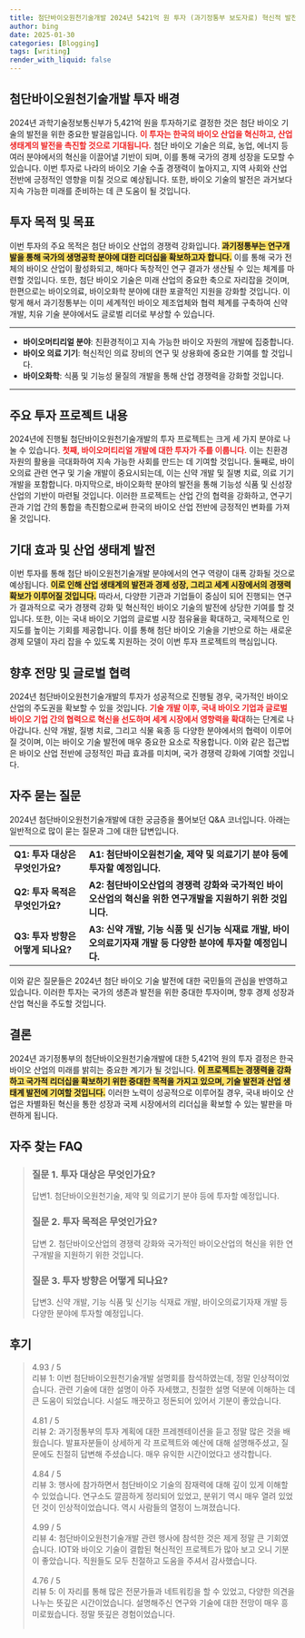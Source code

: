 ```yaml
---
title: 첨단바이오원천기술개발 2024년 5421억 원 투자 (과기정통부 보도자료) 혁신적 발전
author: bing
date: 2025-01-30
categories: [Blogging]
tags: [writing]
render_with_liquid: false
---
```



<h2 id='첨단바이오원천기술개발 투자 배경'>첨단바이오원천기술개발 투자 배경</h2>

<p>2024년 과학기술정보통신부가 5,421억 원을 투자하기로 결정한 것은 첨단 바이오 기술의 발전을 위한 중요한 발걸음입니다. <b><span style="color: #ee2323;">이 투자는 한국의 바이오 산업을 혁신하고, 산업 생태계의 발전을 촉진할 것으로 기대됩니다.</span></b> 첨단 바이오 기술은 의료, 농업, 에너지 등 여러 분야에서의 혁신을 이끌어낼 기반이 되며, 이를 통해 국가의 경제 성장을 도모할 수 있습니다. 이번 투자로 나라의 바이오 기술 수출 경쟁력이 높아지고, 지역 사회와 산업 전반에 긍정적인 영향을 미칠 것으로 예상됩니다. 또한, 바이오 기술의 발전은 과거보다 지속 가능한 미래를 준비하는 데 큰 도움이 될 것입니다.</p>

<h2 id='투자 목적 및 목표'>투자 목적 및 목표</h2>

<p>이번 투자의 주요 목적은 첨단 바이오 산업의 경쟁력 강화입니다. <b><span style="background-color: #ffe066;">과기정통부는 연구개발을 통해 국가의 생명공학 분야에 대한 리더십을 확보하고자 합니다.</span></b> 이를 통해 국가 전체의 바이오 산업이 활성화되고, 해마다 독창적인 연구 결과가 생산될 수 있는 체계를 마련할 것입니다. 또한, 첨단 바이오 기술은 미래 산업의 중요한 축으로 자리잡을 것이며, 한편으로는 바이오의료, 바이오화학 분야에 대한 포괄적인 지원을 강화할 것입니다. 이렇게 해서 과기정통부는 이미 세계적인 바이오 제조업체와 협력 체계를 구축하여 신약 개발, 치유 기술 분야에서도 글로벌 리더로 부상할 수 있습니다.</p>

<hr />

<ul>
    <li><b>바이오머티리얼 분야</b>: 친환경적이고 지속 가능한 바이오 자원의 개발에 집중합니다.</li>
    <li><b>바이오 의료 기기</b>: 혁신적인 의료 장비의 연구 및 상용화에 중요한 기여를 할 것입니다.</li>
    <li><b>바이오화학</b>: 식품 및 기능성 물질의 개발을 통해 산업 경쟁력을 강화할 것입니다.</li>
</ul>

<hr />

<h2 id='주요 투자 프로젝트 내용'>주요 투자 프로젝트 내용</h2>

<p>2024년에 진행될 첨단바이오원천기술개발의 투자 프로젝트는 크게 세 가지 분야로 나눌 수 있습니다. <b><span style="color: #ee2323;">첫째, 바이오머티리얼 개발에 대한 투자가 주를 이룹니다.</span></b> 이는 친환경 자원의 활용을 극대화하여 지속 가능한 사회를 만드는 데 기여할 것입니다. 둘째로, 바이오의료 관련 연구 및 기술 개발이 중요시되는데, 이는 신약 개발 및 질병 치료, 의료 기기 개발을 포함합니다. 마지막으로, 바이오화학 분야의 발전을 통해 기능성 식품 및 신성장 산업의 기반이 마련될 것입니다. 이러한 프로젝트는 산업 간의 협력을 강화하고, 연구기관과 기업 간의 통합을 촉진함으로써 한국의 바이오 산업 전반에 긍정적인 변화를 가져올 것입니다.</p>

<h2 id='기대 효과 및 산업 생태계 발전'>기대 효과 및 산업 생태계 발전</h2>

<p>이번 투자를 통해 첨단 바이오원천기술개발 분야에서의 연구 역량이 대폭 강화될 것으로 예상됩니다. <b><span style="background-color: #ffe066;">이로 인해 산업 생태계의 발전과 경제 성장, 그리고 세계 시장에서의 경쟁력 확보가 이루어질 것입니다.</span></b> 따라서, 다양한 기관과 기업들이 중심이 되어 진행되는 연구가 결과적으로 국가 경쟁력 강화 및 혁신적인 바이오 기술의 발전에 상당한 기여를 할 것입니다. 또한, 이는 국내 바이오 기업의 글로벌 시장 점유율을 확대하고, 국제적으로 인지도를 높이는 기회를 제공합니다. 이를 통해 첨단 바이오 기술을 기반으로 하는 새로운 경제 모델이 자리 잡을 수 있도록 지원하는 것이 이번 투자 프로젝트의 핵심입니다.</p>

<h2 id='향후 전망 및 글로벌 협력'>향후 전망 및 글로벌 협력</h2>

<p>2024년 첨단바이오원천기술개발의 투자가 성공적으로 진행될 경우, 국가적인 바이오 산업의 주도권을 확보할 수 있을 것입니다. <b><span style="color: #ee2323;">기술 개발 이후, 국내 바이오 기업과 글로벌 바이오 기업 간의 협력으로 혁신을 선도하며 세계 시장에서 영향력을 확대</span></b>하는 단계로 나아갑니다. 신약 개발, 질병 치료, 그리고 식물 육종 등 다양한 분야에서의 협력이 이루어질 것이며, 이는 바이오 기술 발전에 매우 중요한 요소로 작용합니다. 이와 같은 접근법은 바이오 산업 전반에 긍정적인 파급 효과를 미치며, 국가 경쟁력 강화에 기여할 것입니다.</p>

<h2 id='자주 묻는 질문'>자주 묻는 질문</h2>

<p>2024년 첨단바이오원천기술개발에 대한 궁금증을 풀어보던 Q&A 코너입니다. 아래는 일반적으로 많이 묻는 질문과 그에 대한 답변입니다.</p>

<table>
    <tr>
        <td><b>Q1: 투자 대상은 무엇인가요?</b></td>
        <td><b>A1: 첨단바이오원천기술, 제약 및 의료기기 분야 등에 투자할 예정입니다.</b></td>
    </tr>
    <tr>
        <td><b>Q2: 투자 목적은 무엇인가요?</b></td>
        <td><b>A2: 첨단바이오산업의 경쟁력 강화와 국가적인 바이오산업의 혁신을 위한 연구개발을 지원하기 위한 것입니다.</b></td>
    </tr>
    <tr>
        <td><b>Q3: 투자 방향은 어떻게 되나요?</b></td>
        <td><b>A3: 신약 개발, 기능 식품 및 신기능 식재료 개발, 바이오의료기자재 개발 등 다양한 분야에 투자할 예정입니다.</b></td>
    </tr>
</table>

<p>이와 같은 질문들은 2024년 첨단 바이오 기술 발전에 대한 국민들의 관심을 반영하고 있습니다. 이러한 투자는 국가의 생존과 발전을 위한 중대한 투자이며, 향후 경제 성장과 산업 혁신을 주도할 것입니다.</p>

<h2 id='결론'>결론</h2>

<p>2024년 과기정통부의 첨단바이오원천기술개발에 대한 5,421억 원의 투자 결정은 한국 바이오 산업의 미래를 밝히는 중요한 계기가 될 것입니다. <b><span style="background-color: #ffe066;">이 프로젝트는 경쟁력을 강화하고 국가적 리더십을 확보하기 위한 중대한 목적을 가지고 있으며, 기술 발전과 산업 생태계 발전에 기여할 것입니다.</span></b> 이러한 노력이 성공적으로 이루어질 경우, 국내 바이오 산업은 차별화된 혁신을 통한 성장과 국제 시장에서의 리더십을 확보할 수 있는 발판을 마련하게 됩니다.</p>


<h2 id='자주_찾는_FAQ'>자주 찾는 FAQ</h2>
<div itemscope="" itemtype="https://schema.org/FAQPage"> 
<blockquote> 
<div itemscope="" itemprop="mainEntity" itemtype="https://schema.org/Question"> 
<h3 itemprop="name">질문 1. 투자 대상은 무엇인가요?</h3> 
<div itemscope="" itemprop="acceptedAnswer" itemtype="https://schema.org/Answer"> 
<span itemprop="text"> 
<p>답변1. 첨단바이오원천기술, 제약 및 의료기기 분야 등에 투자할 예정입니다.</p> 
</span> 
</div> 
</div> 
<div itemscope="" itemprop="mainEntity" itemtype="https://schema.org/Question"> 
<h3 itemprop="name">질문 2. 투자 목적은 무엇인가요?</h3> 
<div itemscope="" itemprop="acceptedAnswer" itemtype="https://schema.org/Answer"> 
<span itemprop="text"> 
<p>답변 2. 첨단바이오산업의 경쟁력 강화와 국가적인 바이오산업의 혁신을 위한 연구개발을 지원하기 위한 것입니다.</p> 
</span> 
</div> 
</div> 
<div itemscope="" itemprop="mainEntity" itemtype="https://schema.org/Question"> 
<h3 itemprop="name">질문 3. 투자 방향은 어떻게 되나요?</h3> 
<div itemscope="" itemprop="acceptedAnswer" itemtype="https://schema.org/Answer"> 
<span itemprop="text"> 
<p>답변3. 신약 개발, 기능 식품 및 신기능 식재료 개발, 바이오의료기자재 개발 등 다양한 분야에 투자할 예정입니다.</p> 
</span> 
</div> 
</div> 
</blockquote> 
</div>
<h2 id='후기'>후기</h2>
<div itemscope itemtype="https://schema.org/Product">
  <blockquote>
  <div itemprop="review" itemscope itemtype="https://schema.org/Review">
      <div itemprop="reviewRating" itemscope itemtype="https://schema.org/Rating"> <span itemprop="ratingValue">4.93</span> / <span itemprop="bestRating">5</span> </div>
      <span itemprop="reviewBody">리뷰 1: 이번 첨단바이오원천기술개발 설명회를 참석하였는데, 정말 인상적이었습니다. 관련 기술에 대한 설명이 아주 자세했고, 친절한 설명 덕분에 이해하는 데 큰 도움이 되었습니다. 시설도 깨끗하고 정돈되어 있어서 기분이 좋았습니다.</span>
  </div>
  <br>
  <div itemprop="review" itemscope itemtype="https://schema.org/Review">
      <div itemprop="reviewRating" itemscope itemtype="https://schema.org/Rating"> <span itemprop="ratingValue">4.81</span> / <span itemprop="bestRating">5</span> </div>
      <span itemprop="reviewBody">리뷰 2: 과기정통부의 투자 계획에 대한 프레젠테이션을 듣고 정말 많은 것을 배웠습니다. 발표자분들이 상세하게 각 프로젝트와 예산에 대해 설명해주셨고, 질문에도 친절히 답변해 주셨습니다. 매우 유익한 시간이었다고 생각합니다.</span>
  </div>
  <br>
  <div itemprop="review" itemscope itemtype="https://schema.org/Review">
      <div itemprop="reviewRating" itemscope itemtype="https://schema.org/Rating"> <span itemprop="ratingValue">4.84</span> / <span itemprop="bestRating">5</span> </div>
      <span itemprop="reviewBody">리뷰 3: 행사에 참가하면서 첨단바이오 기술의 잠재력에 대해 깊이 있게 이해할 수 있었습니다. 연구소도 깔끔하게 정리되어 있었고, 분위기 역시 매우 열려 있었던 것이 인상적이었습니다. 역시 사람들의 열정이 느껴졌습니다.</span>
  </div>
  <br>
  <div itemprop="review" itemscope itemtype="https://schema.org/Review">
      <div itemprop="reviewRating" itemscope itemtype="https://schema.org/Rating"> <span itemprop="ratingValue">4.99</span> / <span itemprop="bestRating">5</span> </div>
      <span itemprop="reviewBody">리뷰 4: 첨단바이오원천기술개발 관련 행사에 참석한 것은 제게 정말 큰 기회였습니다. IOT와 바이오 기술이 결합된 혁신적인 프로젝트가 많아 보고 오니 기분이 좋았습니다. 직원들도 모두 친절하고 도움을 주셔서 감사했습니다.</span>
  </div>
  <br>
  <div itemprop="review" itemscope itemtype="https://schema.org/Review">
      <div itemprop="reviewRating" itemscope itemtype="https://schema.org/Rating"> <span itemprop="ratingValue">4.76</span> / <span itemprop="bestRating">5</span> </div>
      <span itemprop="reviewBody">리뷰 5: 이 자리를 통해 많은 전문가들과 네트워킹을 할 수 있었고, 다양한 의견을 나누는 뜻깊은 시간이었습니다. 설명해주신 연구와 기술에 대한 전망이 매우 흥미로웠습니다. 정말 뜻깊은 경험이었습니다.</span>
  </div>
  <br>
  </blockquote>
</div>
